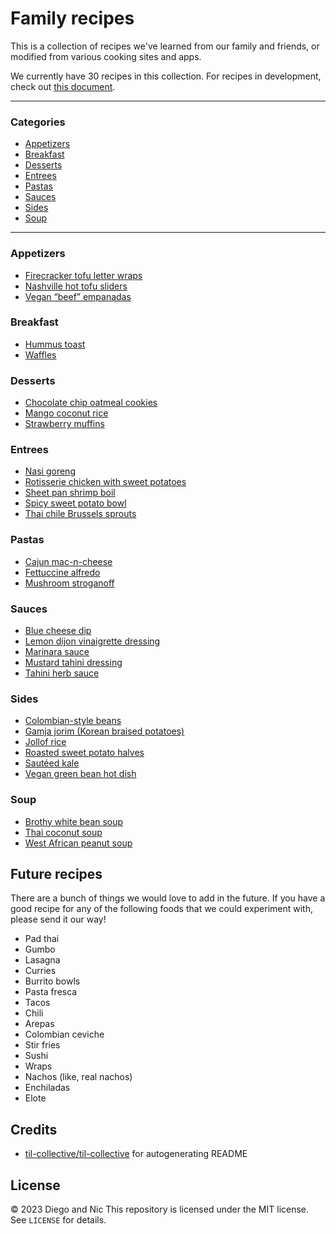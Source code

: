 # Family recipes
This is a collection of recipes we've learned from our family and friends, or modified
from various cooking sites and apps.

We currently have 30 recipes in this collection. For recipes in development, check out [this document](https://docs.google.com/document/d/1xt3ZELFwRy-5zbsjgJlqxuL6pR6px2PWvsmN4Wd8rmI/edit?usp=sharing).

---
### Categories
* [Appetizers](#appetizers)
* [Breakfast](#breakfast)
* [Desserts](#desserts)
* [Entrees](#entrees)
* [Pastas](#pastas)
* [Sauces](#sauces)
* [Sides](#sides)
* [Soup](#soup)
---
### Appetizers

- [Firecracker tofu letter wraps](appetizers/firecracker-tofu-lettuce-wraps.md)
- [Nashville hot tofu sliders](appetizers/nashville-hot-tofu-sliders.md)
- [Vegan “beef” empanadas](appetizers/vegan-beef-empanadas.md)

### Breakfast

- [Hummus toast](breakfast/hummus-toast.md)
- [Waffles](breakfast/waffles.md)

### Desserts

- [Chocolate chip oatmeal cookies](desserts/chocolate-chip-oatmeal-cookies.md)
- [Mango coconut rice](desserts/mango-coconut-rice.md)
- [Strawberry muffins](desserts/strawberry-muffins.md)

### Entrees

- [Nasi goreng](entrees/nasi-goreng.md)
- [Rotisserie chicken with sweet potatoes](entrees/rotisserie-chicken-sweet-potato.md)
- [Sheet pan shrimp boil](entrees/sheet-pan-shrimp-boil.md)
- [Spicy sweet potato bowl](entrees/spicy-sweet-potato-bowl.md)
- [Thai chile Brussels sprouts](entrees/thai-chile-brussels-sprouts.md)

### Pastas

- [Cajun mac-n-cheese](pastas/cajun-mac-n-cheese.md)
- [Fettuccine alfredo](pastas/fettuccine-alfredo.md)
- [Mushroom stroganoff](pastas/mushroom-stroganoff.md)

### Sauces

- [Blue cheese dip](sauces/blue-cheese-dip.md)
- [Lemon dijon vinaigrette dressing](sauces/lemon-dijon-vinaigrette-dressing.md)
- [Marinara sauce](sauces/marinara-sauce.md)
- [Mustard tahini dressing](sauces/mustard-tahini-dressing.md)
- [Tahini herb sauce](sauces/tahini-herb-sauce.md)

### Sides

- [Colombian-style beans](sides/colombian-style-beans.md)
- [Gamja jorim (Korean braised potatoes)](sides/korean-braised-potatoes.md)
- [Jollof rice](sides/jollof-rice.md)
- [Roasted sweet potato halves](sides/roasted-sweet-potato-halves.md)
- [Sautéed kale](sides/sauteed-kale.md)
- [Vegan green bean hot dish](sides/vegan-green-bean-hot-dish.md)

### Soup

- [Brothy white bean soup](soup/brothy-white-bean-soup.md)
- [Thai coconut soup](soup/thai-coconut-soup.md)
- [West African peanut soup](soup/west-african-peanut-soup.md)

## Future recipes
There are a bunch of things we would love to add in the future. If you have a good recipe
for any of the following foods that we could experiment with, please send it our way!
- Pad thai
- Gumbo
- Lasagna
- Curries
- Burrito bowls
- Pasta fresca
- Tacos
- Chili
- Arepas
- Colombian ceviche
- Stir fries
- Sushi
- Wraps
- Nachos (like, real nachos)
- Enchiladas
- Elote

## Credits
- [til-collective/til-collective](https://github.com/til-collective/til-collective)
for autogenerating README

## License
&copy; 2023 Diego and Nic
This repository is licensed under the MIT license. See `LICENSE` for details.
